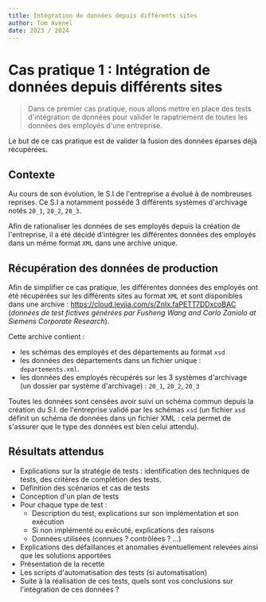 ```yaml
---
title: Intégration de données depuis différents sites
author: Tom Avenel
date: 2023 / 2024
---
```


# Cas pratique 1 : Intégration de données depuis différents sites

> Dans ce premier cas pratique, nous allons mettre en place des tests d'intégration de données pour valider le rapatriement de toutes les données des employés d'une entreprise.

Le but de ce cas pratique est de valider la fusion des données éparses déjà récupérées.

## Contexte

Au cours de son évolution, le S.I de l'entreprise a évolué à de nombreuses reprises. Ce S.I a notamment possédé 3 différents systèmes d'archivage notés `20_1`, `20_2`, `20_3`.

Afin de rationaliser les données de ses employés depuis la création de l'entreprise, il a été décidé d'intégrer les différentes données des employés dans un même format `XML` dans une archive unique.

## Récupération des données de production

Afin de simplifier ce cas pratique, les différentes données des employés ont été récupérées sur les différents sites au format `XML` et sont disponibles dans une archive : <https://cloud.leviia.com/s/ZnIx.faPETT7DDxcoBAC> (_données de test fictives générées par Fusheng Wang and Carlo Zaniolo at Siemens Corporate Research_).

Cette archive contient :

* les schémas des employés et des départements au format `xsd`
* les données des départements dans un fichier unique : `departements.xml`.
* les données des employés récupérés sur les 3 systèmes d'archivage (un dossier par système d'archivage) : `20_1`, `20_2`, `20_3`

Toutes les données sont censées avoir suivi un schéma commun depuis la création du S.I. de l'entreprise validé par les schémas `xsd` (un fichier `xsd` définit un schéma de données dans un fichier XML : cela permet de s'assurer que le type des données est bien celui attendu).

## Résultats attendus

- Explications sur la stratégie de tests : identification des techniques de tests, des critères de complétion des tests.
- Définition des scénarios et cas de tests
- Conception d'un plan de tests
- Pour chaque type de test :
  + Description du test, explications sur son implémentation et son exécution
  + Si non implémenté ou exécuté, explications des raisons
  + Données utilisées (connues ? contrôlées ? ...)
- Explications des défaillances et anomalies éventuellement relevées ainsi que les solutions apportées
- Présentation de la recette
- Les scripts d'automatisation des tests (si automatisation)
- Suite à la réalisation de ces tests, quels sont vos conclusions sur l'intégration de ces données ?


